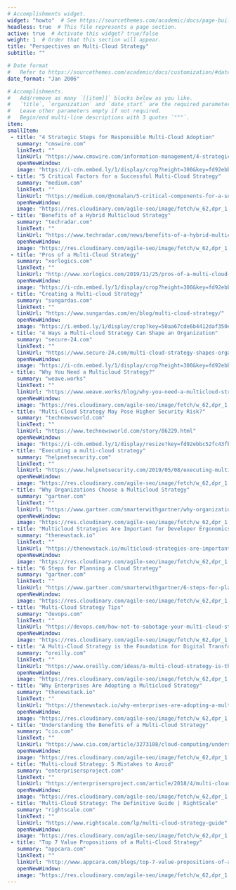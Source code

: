 ```yaml
---
# Accomplishments widget.
widget: "howto"  # See https://sourcethemes.com/academic/docs/page-builder/
headless: true  # This file represents a page section.
active: true  # Activate this widget? true/false
weight: 1  # Order that this section will appear.
title: "Perspectives on Multi-Cloud Strategy"
subtitle: ""

# Date format
#   Refer to https://sourcethemes.com/academic/docs/customization/#date-format
date_format: "Jan 2006"

# Accomplishments.
#   Add/remove as many `[[item]]` blocks below as you like.
#   `title`, `organization` and `date_start` are the required parameters.
#   Leave other parameters empty if not required.
#   Begin/end multi-line descriptions with 3 quotes `"""`.
item: 
smallItem: 
 - title: "4 Strategic Steps for Responsible Multi-Cloud Adoption"
   summary: "cmswire.com"
   linkText: ""
   linkUrl: "https://www.cmswire.com/information-management/4-strategic-steps-for-responsible-multi-cloud-adoption/"
   openNewWindow: 
   image: "https://i-cdn.embed.ly/1/display/crop?height=300&key=fd92ebbc52fc43fb98f69e50e7893c13&url=https%3A%2F%2Fwww.cmswire.com%2F~%2Fmedia%2F076e2023022349eab83bc9b26424c787.jpg&width=636"
 - title: "5 Critical Factors for a Successful Multi-Cloud Strategy"
   summary: "medium.com"
   linkText: ""
   linkUrl: "https://medium.com/@ncmalan/5-critical-components-for-a-successful-multi-cloud-strategy-ed2182a46d2f"
   openNewWindow: 
   image: "https://res.cloudinary.com/agile-seo/image/fetch/w_62,dpr_1.0,d_blank_am8gzx.png/https%3A%2F%2Flogo.clearbit.com%2Fmedium.com%3Fsize%3D250"
 - title: "Benefits of a Hybrid Multicloud Strategy"
   summary: "techradar.com"
   linkText: ""
   linkUrl: "https://www.techradar.com/news/benefits-of-a-hybrid-multicloud-strategy"
   openNewWindow: 
   image: "https://res.cloudinary.com/agile-seo/image/fetch/w_62,dpr_1.0,d_blank_am8gzx.png/https%3A%2F%2Flogo.clearbit.com%2Ftechradar.com%3Fsize%3D250"
 - title: "Pros of a Multi-Cloud Strategy"
   summary: "xorlogics.com"
   linkText: ""
   linkUrl: "http://www.xorlogics.com/2019/11/25/pros-of-a-multi-cloud-strategy/"
   openNewWindow: 
   image: "https://i-cdn.embed.ly/1/display/crop?height=300&key=fd92ebbc52fc43fb98f69e50e7893c13&url=http%3A%2F%2Fwww.xorlogics.com%2Fwp-content%2Fuploads%2F2019%2F11%2FScreenshot-2019-11-23-at-14.34.27.png&width=636"
 - title: "Creating a Multi-cloud Strategy"
   summary: "sungardas.com"
   linkText: ""
   linkUrl: "https://www.sungardas.com/en/blog/multi-cloud-strategy/"
   openNewWindow: 
   image: "https://i.embed.ly/1/display/crop?key=50aa67cde6b4412daf350e3f34226686&width=200&height=150&errorurl=https%3A%2F%2Fs2-embed-ly.s3.amazonaws.com%2Fdisplay%2Fv1%2Fimages%2Flogo.png&url=https%3A%2F%2Fwww.sungardas.com%2Fglobalassets%2F_multimedia%2Fimagefile%2Fcolocation-provider-datacenter-racks-500x279.jpg"
 - title: "4 Ways a Multi-cloud Strategy Can Shape an Organization"
   summary: "secure-24.com"
   linkText: ""
   linkUrl: "https://www.secure-24.com/multi-cloud-strategy-shapes-organizations/"
   openNewWindow: 
   image: "https://i-cdn.embed.ly/1/display/crop?height=300&key=fd92ebbc52fc43fb98f69e50e7893c13&url=https%3A%2F%2Fwww.secure-24.com%2Fwp-content%2Fuploads%2FCloud-Computing.jpg&width=636"
 - title: "Why You Need a Multicloud Strategy?"
   summary: "weave.works"
   linkText: ""
   linkUrl: "https://www.weave.works/blog/why-you-need-a-multicloud-strategy"
   openNewWindow: 
   image: "https://res.cloudinary.com/agile-seo/image/fetch/w_62,dpr_1.0,d_blank_am8gzx.png/https%3A%2F%2Flogo.clearbit.com%2Fweave.works%3Fsize%3D250"
 - title: "Multi-Cloud Strategy May Pose Higher Security Risk?"
   summary: "technewsworld.com"
   linkText: ""
   linkUrl: "https://www.technewsworld.com/story/86229.html"
   openNewWindow: 
   image: "https://i-cdn.embed.ly/1/display/resize?key=fd92ebbc52fc43fb98f69e50e7893c13&url=https%3A%2F%2Fwww.technewsworld.com%2Farticle_images%2Fstory_graphics_xlarge%2Fxl-2019-cloud-security-1.jpg&width=175"
 - title: "Executing a multi-cloud strategy"
   summary: "helpnetsecurity.com"
   linkText: ""
   linkUrl: "https://www.helpnetsecurity.com/2019/05/08/executing-multi-cloud-strategy/"
   openNewWindow: 
   image: "https://res.cloudinary.com/agile-seo/image/fetch/w_62,dpr_1.0,d_blank_am8gzx.png/https%3A%2F%2Flogo.clearbit.com%2Fhelpnetsecurity.com%3Fsize%3D250"
 - title: "Why Organizations Choose a Multicloud Strategy"
   summary: "gartner.com"
   linkText: ""
   linkUrl: "https://www.gartner.com/smarterwithgartner/why-organizations-choose-a-multicloud-strategy/"
   openNewWindow: 
   image: "https://res.cloudinary.com/agile-seo/image/fetch/w_62,dpr_1.0,d_blank_am8gzx.png/https%3A%2F%2Flogo.clearbit.com%2Fgartner.com%3Fsize%3D250"
 - title: "Multicloud Strategies Are Important for Developer Ergonomics"
   summary: "thenewstack.io"
   linkText: ""
   linkUrl: "https://thenewstack.io/multicloud-strategies-are-important-for-developer-ergonomics/"
   openNewWindow: 
   image: "https://res.cloudinary.com/agile-seo/image/fetch/w_62,dpr_1.0,d_blank_am8gzx.png/https%3A%2F%2Flogo.clearbit.com%2Fthenewstack.io%3Fsize%3D250"
 - title: "6 Steps for Planning a Cloud Strategy"
   summary: "gartner.com"
   linkText: ""
   linkUrl: "https://www.gartner.com/smarterwithgartner/6-steps-for-planning-a-cloud-strategy/"
   openNewWindow: 
   image: "https://res.cloudinary.com/agile-seo/image/fetch/w_62,dpr_1.0,d_blank_am8gzx.png/https%3A%2F%2Flogo.clearbit.com%2Fgartner.com%3Fsize%3D250"
 - title: "Multi-Cloud Strategy Tips"
   summary: "devops.com"
   linkText: ""
   linkUrl: "https://devops.com/how-not-to-sabotage-your-multi-cloud-strategy/"
   openNewWindow: 
   image: "https://res.cloudinary.com/agile-seo/image/fetch/w_62,dpr_1.0,d_blank_am8gzx.png/https%3A%2F%2Flogo.clearbit.com%2Fdevops.com%3Fsize%3D250"
 - title: "A Multi-Cloud Strategy is the Foundation for Digital Transformation"
   summary: "oreilly.com"
   linkText: ""
   linkUrl: "https://www.oreilly.com/ideas/a-multi-cloud-strategy-is-the-foundation-for-digital-transformation"
   openNewWindow: 
   image: "https://res.cloudinary.com/agile-seo/image/fetch/w_62,dpr_1.0,d_blank_am8gzx.png/https%3A%2F%2Flogo.clearbit.com%2Foreilly.com%3Fsize%3D250"
 - title: "Why Enterprises Are Adopting a Multicloud Strategy"
   summary: "thenewstack.io"
   linkText: ""
   linkUrl: "https://thenewstack.io/why-enterprises-are-adopting-a-multicloud-strategy/"
   openNewWindow: 
   image: "https://res.cloudinary.com/agile-seo/image/fetch/w_62,dpr_1.0,d_blank_am8gzx.png/https%3A%2F%2Flogo.clearbit.com%2Fthenewstack.io%3Fsize%3D250"
 - title: "Understanding the Benefits of a Multi-Cloud Strategy"
   summary: "cio.com"
   linkText: ""
   linkUrl: "https://www.cio.com/article/3273108/cloud-computing/understanding-the-benefits-of-a-multi-cloud-strategy.html"
   openNewWindow: 
   image: "https://res.cloudinary.com/agile-seo/image/fetch/w_62,dpr_1.0,d_blank_am8gzx.png/https%3A%2F%2Flogo.clearbit.com%2Fcio.com%3Fsize%3D250"
 - title: "Multi-cloud Strategy: 5 Mistakes to Avoid"
   summary: "enterprisersproject.com"
   linkText: ""
   linkUrl: "https://enterprisersproject.com/article/2018/4/multi-cloud-strategy-5-mistakes-avoid"
   openNewWindow: 
   image: "https://res.cloudinary.com/agile-seo/image/fetch/w_62,dpr_1.0,d_blank_am8gzx.png/https%3A%2F%2Flogo.clearbit.com%2Fenterprisersproject.com%3Fsize%3D250"
 - title: "Multi-Cloud Strategy: The Definitive Guide | RightScale"
   summary: "rightscale.com"
   linkText: ""
   linkUrl: "https://www.rightscale.com/lp/multi-cloud-strategy-guide"
   openNewWindow: 
   image: "https://res.cloudinary.com/agile-seo/image/fetch/w_62,dpr_1.0,d_blank_am8gzx.png/https%3A%2F%2Flogo.clearbit.com%2Frightscale.com%3Fsize%3D250"
 - title: "Top 7 Value Propositions of a Multi-Cloud Strategy"
   summary: "appcara.com"
   linkText: ""
   linkUrl: "http://www.appcara.com/blogs/top-7-value-propositions-of-a-multi-cloud-strategy/"
   openNewWindow: 
   image: "https://res.cloudinary.com/agile-seo/image/fetch/w_62,dpr_1.0,d_blank_am8gzx.png/https%3A%2F%2Flogo.clearbit.com%2Fappcara.com%3Fsize%3D250"
---
```

